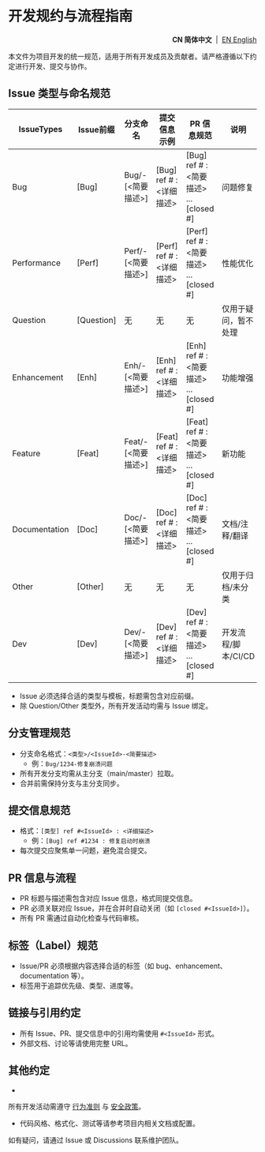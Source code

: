 # 开发规约与流程指南

<!--suppress HtmlDeprecatedAttribute -->
<p align="right">
  <strong>CN 简体中文</strong> &nbsp;|&nbsp;
  <a href="https://github.com/ArcesTeam/infra-maven/blob/main/.github/lang/en-US/CONTRIBUTING-GUIDE.md" title="English">EN English</a>
</p>

本文件为项目开发的统一规范，适用于所有开发成员及贡献者。请严格遵循以下约定进行开发、提交与协作。

## Issue 类型与命名规范

| IssueTypes    | Issue前缀    | 分支命名                    | 提交信息示例                         | PR 信息规范                                                | 说明            |
|---------------|------------|-------------------------|--------------------------------|--------------------------------------------------------|---------------|
| Bug           | [Bug]      | Bug/<IssueId>-[<简要描述>]  | [Bug] ref #<IssueId> : <详细描述>  | [Bug] ref #<IssueId> : <简要描述> ... [closed #<IssueId>]  | 问题修复          |
| Performance   | [Perf]     | Perf/<IssueId>-[<简要描述>] | [Perf] ref #<IssueId> : <详细描述> | [Perf] ref #<IssueId> : <简要描述> ... [closed #<IssueId>] | 性能优化          |
| Question      | [Question] | 无                       | 无                              | 无                                                      | 仅用于疑问，暂不处理    |
| Enhancement   | [Enh]      | Enh/<IssueId>-[<简要描述>]  | [Enh] ref #<IssueId> : <详细描述>  | [Enh] ref #<IssueId> : <简要描述> ... [closed #<IssueId>]  | 功能增强          |
| Feature       | [Feat]     | Feat/<IssueId>-[<简要描述>] | [Feat] ref #<IssueId> : <详细描述> | [Feat] ref #<IssueId> : <简要描述> ... [closed #<IssueId>] | 新功能           |
| Documentation | [Doc]      | Doc/<IssueId>-[<简要描述>]  | [Doc] ref #<IssueId> : <详细描述>  | [Doc] ref #<IssueId> : <简要描述> ... [closed #<IssueId>]  | 文档/注释/翻译      |
| Other         | [Other]    | 无                       | 无                              | 无                                                      | 仅用于归档/未分类     |
| Dev           | [Dev]      | Dev/<IssueId>-[<简要描述>]  | [Dev] ref #<IssueId> : <详细描述>  | [Dev] ref #<IssueId> : <简要描述> ... [closed #<IssueId>]  | 开发流程/脚本/CI/CD |

- Issue 必须选择合适的类型与模板，标题需包含对应前缀。
- 除 Question/Other 类型外，所有开发活动均需与 Issue 绑定。

## 分支管理规范

- 分支命名格式：`<类型>/<IssueId>-<简要描述>`
  - 例：`Bug/1234-修复崩溃问题`
- 所有开发分支均需从主分支（main/master）拉取。
- 合并前需保持分支与主分支同步。

## 提交信息规范

- 格式：`[类型] ref #<IssueId> : <详细描述>`
  - 例：`[Bug] ref #1234 : 修复启动时崩溃`
- 每次提交应聚焦单一问题，避免混合提交。

## PR 信息与流程

- PR 标题与描述需包含对应 Issue 信息，格式同提交信息。
- PR 必须关联对应 Issue，并在合并时自动关闭（如 `[closed #<IssueId>]`）。
- 所有 PR 需通过自动化检查与代码审核。

## 标签（Label）规范

- Issue/PR 必须根据内容选择合适的标签（如 bug、enhancement、documentation 等）。
- 标签用于追踪优先级、类型、进度等。

## 链接与引用约定

- 所有 Issue、PR、提交信息中的引用均需使用 `#<IssueId>` 形式。
- 外部文档、讨论等请使用完整 URL。

## 其他约定

-

所有开发活动需遵守 [行为准则](https://github.com/ArcesTeam/infra-maven/blob/main/.github/lang/zh-CN/CODE_OF_CONDUCT.md)
与 [安全政策](https://github.com/ArcesTeam/infra-maven/blob/main/.github/lang/zh-CN/SECURITY.md)。
- 代码风格、格式化、测试等请参考项目内相关文档或配置。

如有疑问，请通过 Issue 或 Discussions 联系维护团队。
